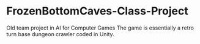 # FrozenBottomCaves-Class-Project
Old team project in AI for Computer Games
The game is essentially a retro turn base dungeon crawler coded in Unity.
